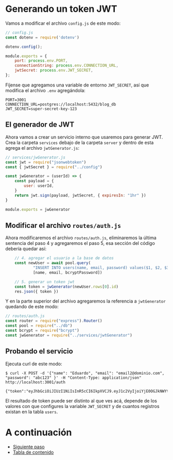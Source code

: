 # Generando un token JWT

Vamos a modificar el archivo `config.js` de este modo:

```javascript
// config.js
const dotenv = require('dotenv')

dotenv.config();

module.exports = {
    port: process.env.PORT,
    connectionString: process.env.CONNECTION_URL,
    jwtSecret: process.env.JWT_SECRET,
};
```

Fíjense que agregamos una variable de entorno `JWT_SECRET`, así que modifica el archivo `.env` agregándola:

```
PORT=3001
CONNECTION_URL=postgres://localhost:5432/blog_db
JWT_SECRET=super-secret-key-123
```

## El generador de JWT

Ahora vamos a crear un servicio interno que usaremos para generar JWT. Crea la carpeta `services` debajo de la carpeta `server` y dentro de esta agrega el archivo `jwtGenerator.js`:

```javascript
// services/jwGenerator.js
const jwt = require("jsonwebtoken")
const { jwtSecret } = require("../config")

const jwGenerator = (userId) => {
    const payload = {
        user: userId,
    }
    return jwt.sign(payload, jwtSecret, { expiresIn: "1hr" })
}

module.exports = jwGenerator
```

## Modificar el archivo `routes/auth.js`

Ahora modificaremos el archivo `routes/auth.js`, eliminaremos la última sentencia del paso 4 y agregaremos el paso 5, esa sección del código debería quedar así:

```javascript
    // 4. agregar el usuario a la base de datos
    const newUser = await pool.query(
            "INSERT INTO users(name, email, password) values($1, $2, $3) RETURNING *",
            [name, email, bcryptPassword])

    // 5. generar un token jwt
    const token = jwGenerator(newUser.rows[0].id)
    res.json({ token })
```

Y en la parte superior del archivo agregaremos la referencia a `jwtGenerator` quedando de este modo:

```javascript
// routes/auth.js
const router = require("express").Router()
const pool = require("../db")
const bcrypt = require("bcrypt")
const jwGenerator = require("../services/jwtGenerator")
```

## Probando el servicio

Ejecuta curl de este modo:

```
$ curl -X POST -d '{"name": "Eduardo", "email": "email2@dominio.com", "password": "abc123" }' -H "Content-Type: application/json" http://localhost:3001/auth

{"token":"eyJhbGciOiJIUzI1NiIsInR5cCI6IkpXVCJ9.eyJ1c2VyIjoiYjE0OGJkNWYtNmVmNi00MDYwLThhZjYtODIxNDBkMWQ5YjRiIiwiaWF0IjoxNjQ5NTU4NzUyLCJleHAiOjE2NDk1NjIzNTJ9.Zh63Ca0qPR9uYWwl7mlBWa3TejzJ8e18o0UFZB75DXY"}
```

El resultado de token puede ser distinto al que ves acá, depende de los valores con que configures la variable `JWT_SECRET` y de cuantos registros existan en la tabla `users`.

# A continuación 

- [Siguiente paso](STEP7.md)
- [Tabla de contenido](README.md#Pasos)